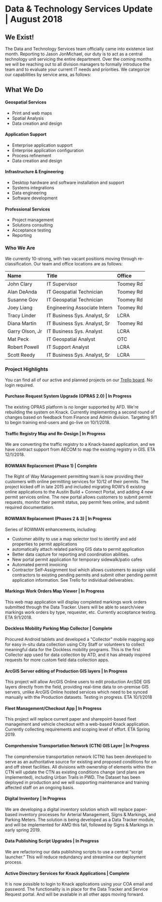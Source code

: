 # Data & Technology Services Update | August 2018

## We Exist!
The Data and Technology Services team officially came into existence last month. Reporting to Jason JonMichael, our duty is to act as a central technology unit servicing the entire department. Over the coming months we will be reaching out to all division managers to formally introduce the team and to evaluate your current IT needs and priorities. We categorize our capabilities by service area, as follows:


## What We Do
#### Geospatial Services
- Print and web maps
- Spatial Analysis
- Data creation and design

#### Application Support
- Enterprise application support
- Enterprise application configuration
- Process refinement
- Data creation and design

#### Infrastructure & Engineering
- Desktop hardware and software installation and support
- Systems integrations
- Data engineering
- Software development

#### Professional Services
- Project management
- Solutions consulting
- Acceptance testing
- Reporting


### Who We Are
We currently 10-strong, with two vacant positions moving through re-classification. Our team and office locations are as follows:

| Name                | Title           | Office      |
|:----|:----|:----|
| John Clary          | IT Supervisor        | Toomey Rd |
| Alan DeAnda         | IT Geospatial Technician           | Toomey Rd |
| Susanne Gov         | IT Geospatial Technician           | Toomey Rd |
| Joey Liang          | Engineering Associate Intern           | Toomey Rd |
| Tracy Linder        | IT Business Sys. Analyst, Sr                | LCRA |
| Diana Martin        | IT Business Sys. Analyst, Sr           | Toomey Rd |
| Garry Olson, Jr     | IT Business Sys. Analyst                | LCRA |
| Mat Peck            | IT Geospatial Analyst                 | OTC |
| Robert Powell       | IT Support Analyst                | LCRA |
| Scott Reedy         | IT Business Sys. Analyst, Sr                | LCRA |

### Project Highlights
You can find all of our active and planned projects on our [Trello board](https://trello.com/b/pNbgaKme/data-technology-services-operations). No login required.

#### Purchase Request System Upgrade (OPRAS 2.0) | In Progress
The existing OPRAS platform is no longer supported by AFD. We're rebuilding the system on Knack. Currently implementing a second round of changes based on feedback from Finance and Admin division. Targeting 9/1 to begin training end-users and go-live on 10/1/2018.

#### Traffic Registry Map and Re-Design | In Progress
We are converting the traffic registry to a Knack-based application, and we have contract support from AECOM to map the existing registry in GIS. ETA 12/1/2018.

#### ROWMAN Replacement (Phase 1) | Complete
The Right of Way Management permitting team is now providing their customers with online permitting services for 10/12 of their permits. The project kicked off in late 2015 and included migrating ROW’s 6 existing online applications to the Austin Build + Connect Portal, and adding 4 new permit services online. The new portal allows customers to submit permit requests, monitor their permit status, pay permit fees online, and submit required documentation.

#### ROWMAN Replacement (Phases 2 & 3) | In Progress
Series of ROWMAN enhancements, including:
- Customer ability to use a map selector tool to identify and add properties to permit applications
- automatically attach related parking GIS data to permit application
- Better data capture for reporting and coordination abilities.
- New portal permit application for temporary sidewalk/patio cafes
- Automated permit invoicing
- Contractor Self-Assignment tool which  allows customers to assign valid contractors to existing pending permits and submit other pending permit application information. See Trello for individual deliverables.

#### Markings Work Orders Map Viewer | In Progress
This web map application will display completed markings work orders submitted through the Data Tracker. Users will be able to search/view markings work orders by type, requester, etc. Currently acceptance testing. ETA 9/1/2018.

#### Dockless Mobility Parking Map Collector | Complete
Procured Android tablets and developed a  "Collector" mobile mapping app for easy in-situ data collection using City Staff or volunteers to collect meaningful data for the Dockless mobility programs. This is the first Collector app used for data collection by ATD, and it has already inspired requests for more custom field data collection apps.

#### ArcGIS Server editing of Production GIS layers | In Progress
This project will allow ArcGIS Online users to edit production ArcSDE GIS layers directly from the field, providing real-time data to on-premise GIS servers, unlike ArcGIS Online hosted services which need to be synced manually with the Production datasets. Testing in progress. ETA 10/1/2018

#### Fleet Management/Checkout App | In Progress
This project will replace current paper and sharepoint-based fleet management and vehicle checkout with a web-based Knack application. Currently collecting requirements and scoping level of effort. ETA Spring 2019.

#### Comprehensive Transportation Network (CTN) GIS Layer | In Progress
The comprehensive transportation network (CTN) has been developed to serve as an authoritative source for existing and proposed conditions for on and off street facilities. All divisions with ownership of elements within the CTN will update the CTN as existing conditions change (and plans are implemented), including Urban Trails in PWD. The Dataset has been deployed in production and we will supporting maintenance and training affected staff on an ongoing basis.

#### Digital Inventory | In Progress
We are developing a digital inventory solution which will replace paper-based inventory processes for Arterial Management, Signs & Markings, and Parking Meters. The solution is being developed as a Data Tracker module, and will be implemented for AMD this fall, followed by Signs & Markings in early spring 2019.

#### Data Publishing Script Upgrades | In Progress
We are refactoring our data publishing scripts to use a central “script launcher.” This will reduce redundancy and streamline our deployment process.

#### Active Directory Services for Knack Applications | Complete
It is now possible to login to Knack applications using your COA email and password. The functionality is in place for the Data Tracker and Service Request portal. And will be available in all other apps moving forward.
